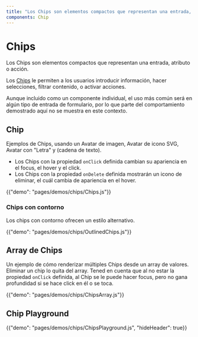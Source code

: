```yaml
---
title: "Los Chips son elementos compactos que representan una entrada, atributo, o acción.\nLos Chips le permiten a los usuarios introducir información, hacer selecciones, filtrar contenido, o activar acciones.\nAunque incluido como un componente individual, el uso más común será en algún tipo de entrada de formulario, por lo que parte del comportamiento demostrado aquí no se muestra en este contexto"
components: Chip
---
```


# Chips

<p class="description">Los Chips son elementos compactos que representan una entrada, atributo o acción.</p>

Los [Chips](https://material.io/design/components/chips.html) le permiten a los usuarios introducir información, hacer selecciones, filtrar contenido, o activar acciones.

Aunque incluido como un componente individual, el uso más común será en algún tipo de entrada de formulario, por lo que parte del comportamiento demostrado aquí no se muestra en este contexto.

## Chip

Ejemplos de Chips, usando un Avatar de imagen, Avatar de icono SVG, Avatar con "Letra" y (cadena de texto).

- Los Chips con la propiedad `onClick` definida cambian su apariencia en el focus, el hover y el click.
- Los Chips con la propiedad `onDelete` definida mostrarán un icono de eliminar, el cuál cambia de apariencia en el hover.

{{"demo": "pages/demos/chips/Chips.js"}}

### Chips con contorno

Los chips con contorno ofrecen un estilo alternativo.

{{"demo": "pages/demos/chips/OutlinedChips.js"}}

## Array de Chips

Un ejemplo de cómo renderizar múltiples Chips desde un array de valores. Eliminar un chip lo quita del array. Tened en cuenta que al no estar la propiedad `onClick` definida, al Chip se le puede hacer focus, pero no gana profundidad si se hace click en él o se toca.

{{"demo": "pages/demos/chips/ChipsArray.js"}}

## Chip Playground

{{"demo": "pages/demos/chips/ChipsPlayground.js", "hideHeader": true}}
